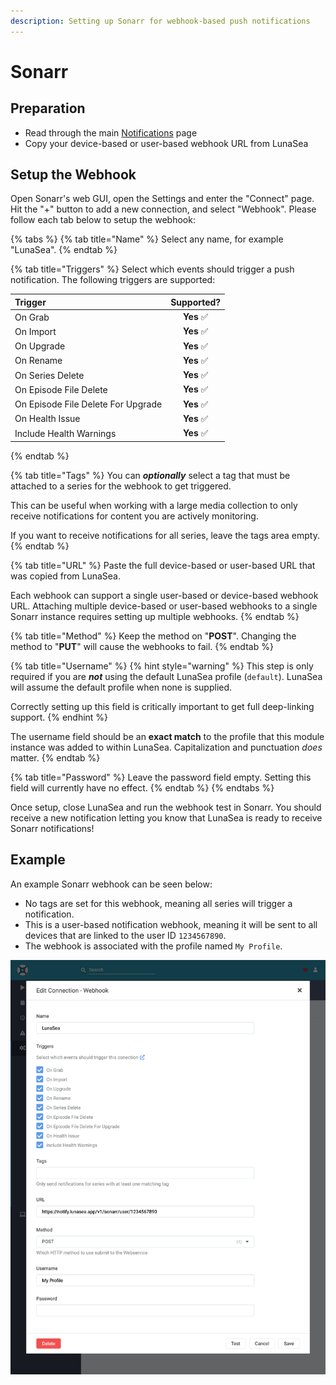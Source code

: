 ```yaml
---
description: Setting up Sonarr for webhook-based push notifications
---
```


# Sonarr

## Preparation

* Read through the main [Notifications](./) page
* Copy your device-based or user-based webhook URL from LunaSea

## Setup the Webhook

Open Sonarr's web GUI, open the Settings and enter the "Connect" page. Hit the "+" button to add a new connection, and select "Webhook". Please follow each tab below to setup the webhook:

{% tabs %}
{% tab title="Name" %}
Select any name, for example "LunaSea".
{% endtab %}

{% tab title="Triggers" %}
Select which events should trigger a push notification. The following triggers are supported:

| Trigger | Supported? |
| :--- | :---: |
| On Grab | **Yes**  ✅ |
| On Import | **Yes**  ✅ |
| On Upgrade | **Yes**  ✅ |
| On Rename | **Yes**  ✅ |
| On Series Delete | **Yes**  ✅ |
| On Episode File Delete |  **Yes**  ✅ |
| On Episode File Delete For Upgrade | **Yes**  ✅ |
| On Health Issue | **Yes**  ✅ |
| Include Health Warnings | **Yes**  ✅ |
{% endtab %}

{% tab title="Tags" %}
You can _**optionally**_ select a tag that must be attached to a series for the webhook to get triggered.

This can be useful when working with a large media collection to only receive notifications for content you are actively monitoring.

If you want to receive notifications for all series, leave the tags area empty.
{% endtab %}

{% tab title="URL" %}
Paste the full device-based or user-based URL that was copied from LunaSea.

Each webhook can support a single user-based or device-based webhook URL. Attaching multiple device-based or user-based webhooks to a single Sonarr instance requires setting up multiple webhooks.
{% endtab %}

{% tab title="Method" %}
Keep the method on "**POST**". Changing the method to "**PUT**" will cause the webhooks to fail.
{% endtab %}

{% tab title="Username" %}
{% hint style="warning" %}
This step is only required if you are _**not**_ using the default LunaSea profile \(`default`\). LunaSea will assume the default profile when none is supplied.

Correctly setting up this field is critically important to get full deep-linking support.
{% endhint %}

The username field should be an **exact match** to the profile that this module instance was added to within LunaSea. Capitalization and punctuation _does_ matter.
{% endtab %}

{% tab title="Password" %}
Leave the password field empty. Setting this field will currently have no effect.
{% endtab %}
{% endtabs %}

Once setup, close LunaSea and run the webhook test in Sonarr. You should receive a new notification letting you know that LunaSea is ready to receive Sonarr notifications!

## Example

An example Sonarr webhook can be seen below:

* No tags are set for this webhook, meaning all series will trigger a notification.
* This is a user-based notification webhook, meaning it will be sent to all devices that are linked to the user ID `1234567890`.
* The webhook is associated with the profile named `My Profile`.

![](../../.gitbook/assets/sonarr_notification_example.png)


